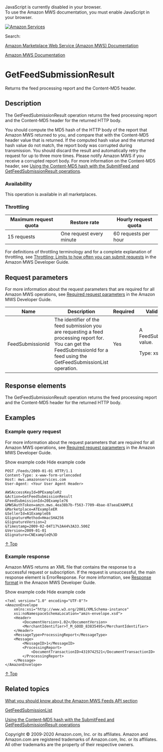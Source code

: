 <div id="MWSDX_noscript">

JavaScript is currently disabled in your browser.  
To use the Amazon MWS documentation, you must enable JavaScript in your
browser.

</div>

<div id="MWSDX_divtop">

[![Amazon
Services](https://images-na.ssl-images-amazon.com/images/G/08/mwsportal/fr_FR/amazonservices.gif "Amazon Services")](http://services.amazon.fr)

<div id="MWSDX_search">

<span id="MWSDX_searchlbl">Search:</span>

</div>

  
<span id="MWSDX_titlebar">[Amazon Marketplace Web Service (Amazon MWS)
Documentation](https://developer.amazonservices.fr/gp/mws/docs.html)</span>

</div>

<div id="MWSDX_divbottom">

<div id="MWSDX_divleft">

<div id="MWSDX_toc">

</div>

</div>

<div id="MWSDX_divright">

<div id="MWSDX_content">

<span id="MWSDX_breadcrumbs">[Amazon MWS
Documentation](https://developer.amazonservices.fr/gp/mws/docs.html)</span>

<div id="Feeds_GetFeedSubmissionResult" class="nested0">

# GetFeedSubmissionResult

<div class="body">

<span class="ph">Returns the feed processing report and the Content-MD5
header.</span>

</div>

<div id="Description" class="topic concept nested1">

## Description

<div class="body conbody">

The <span id="Description__GetFeedSubmissionResult"
class="keyword apiname">GetFeedSubmissionResult</span> operation returns
the feed processing report and the Content-MD5 header for the returned
HTTP body.

You should compute the MD5 hash of the HTTP body of the report that
<span class="ph">Amazon MWS</span> returned to you, and compare that
with the Content-MD5 header value that is returned. If the computed hash
value and the returned hash value do not match, the report body was
corrupted during transmission. You should discard the result and
automatically retry the request for up to three more times. Please
notify <span class="ph">Amazon MWS</span> if you receive a corrupted
report body. For more information on the Content-MD5 header, see
<a href="Feeds_MD5.md" class="xref">Using the Content-MD5 hash with the SubmitFeed and GetFeedSubmissionResult operations</a>.

<div class="section">

### Availability

This operation is available in all marketplaces.

</div>

<div class="section">

### Throttling

<div class="p">

<div class="tablenoborder">

| Maximum request quota | Restore rate             | Hourly request quota |
|-----------------------|--------------------------|----------------------|
| 15 requests           | One request every minute | 60 requests per hour |

</div>

<span class="ph">For definitions of throttling terminology and for a
complete explanation of throttling, see
<a href="../dev_guide/DG_Throttling.md" class="xref">Throttling: Limits to how often you can submit requests</a>
in the <span class="ph">Amazon MWS Developer Guide</span>.</span>

</div>

</div>

</div>

</div>

<div id="RequestParameters" class="topic reference nested1">

## Request parameters

<div class="body refbody">

<div class="section">

<span class="ph">For more information about the request parameters that
are required for all <span class="ph">Amazon MWS</span> operations, see
<a href="../dev_guide/DG_RequiredRequestParameters.md" class="xref">Required request parameters</a>
in the <span class="ph">Amazon MWS Developer Guide</span>.</span>

</div>

<div class="tablenoborder">

<table id="RequestParameters__RequestParametersTable" class="table" data-cellpadding="4" data-cellspacing="0" data-summary="" data-frame="border" data-border="1" data-rules="all">
<colgroup>
<col style="width: 25%" />
<col style="width: 25%" />
<col style="width: 25%" />
<col style="width: 25%" />
</colgroup>
<thead class="thead" data-align="left">
<tr class="header row">
<th id="d129904e189" class="entry" data-valign="top" width="24.565217391304348%">Name</th>
<th id="d129904e192" class="entry" data-valign="top" width="41.84782608695652%">Description</th>
<th id="d129904e195" class="entry" data-valign="top" width="10.869565217391305%">Required</th>
<th id="d129904e198" class="entry" data-valign="top" width="22.717391304347824%">Valid values</th>
</tr>
</thead>
<tbody class="tbody">
<tr class="odd row">
<td class="entry" data-valign="top" width="24.565217391304348%" headers="d129904e189 "><span class="keyword parmname">FeedSubmissionId</span></td>
<td class="entry" data-valign="top" width="41.84782608695652%" headers="d129904e192 ">The identifier of the feed submission you are requesting a feed processing report for. You can get the <span class="keyword parmname">FeedSubmissionId</span> for a feed using the <span class="keyword apiname">GetFeedSubmissionList</span> operation.</td>
<td class="entry" data-valign="top" width="10.869565217391305%" headers="d129904e195 ">Yes</td>
<td class="entry" data-valign="top" width="22.717391304347824%" headers="d129904e198 ">A <span class="keyword parmname">FeedSubmissionId</span> value.
<p><span class="ph">Type: xs:string</span></p></td>
</tr>
</tbody>
</table>

</div>

</div>

</div>

<div id="ResponseElements" class="topic reference nested1">

## Response elements

<div class="body refbody">

<div class="section">

The <span class="keyword apiname">GetFeedSubmissionResult</span>
operation returns the feed processing report and the Content-MD5 header
for the returned HTTP body.

</div>

</div>

</div>

<div id="Examples" class="topic reference nested1">

## Examples

<div class="body refbody">

<div class="section">

### Example query request

<span class="ph">For more information about the request parameters that
are required for all <span class="ph">Amazon MWS</span> operations, see
<a href="../dev_guide/DG_RequiredRequestParameters.md" class="xref">Required request parameters</a>
in the <span class="ph">Amazon MWS Developer Guide</span>.</span>

<span class="ph expander"> <span class="keyword parmname xshow">Show
example code</span> <span class="keyword parmname xhide">Hide example
code</span> </span>

<div class="sectiondiv content">

``` pre
POST /Feeds/2009-01-01 HTTP/1.1
Content-Type: x-www-form-urlencoded
Host: mws.amazonservices.com
User-Agent: <Your User Agent Header>

AWSAccessKeyId=0PExampleR2
&Action=GetFeedSubmissionResult
&FeedSubmissionId=20Example76
&MWSAuthToken=amzn.mws.4ea38b7b-f563-7709-4bae-87aeaEXAMPLE
&Marketplace=ATExampleER
&SellerId=A1ExampleE6
&SignatureMethod=HmacSHA256
&SignatureVersion=2
&Timestamp=2009-02-04T17%3A44%3A33.500Z
&Version=2009-01-01
&Signature=CNExampleQ%3D
```

<a href="#Examples" class="xref">↑ Top</a>

</div>

</div>

<div class="section">

### Example response

<span class="ph">Amazon MWS returns an XML file that contains the
response to a successful request or subscription. If the request is
unsuccessful, the main response element is <span
class="keyword apiname">ErrorResponse</span>. For more information, see
<a href="../dev_guide/DG_ResponseFormat.md" class="xref">Response format</a>
in the <span class="ph">Amazon MWS Developer Guide</span>.</span>

<span class="ph expander"> <span class="keyword parmname xshow">Show
example code</span> <span class="keyword parmname xhide">Hide example
code</span> </span>

<div class="sectiondiv content">

``` pre
<?xml version="1.0" encoding="UTF-8"?>
<AmazonEnvelope
    xmlns:xsi="http://www.w3.org/2001/XMLSchema-instance"
    xsi:noNamespaceSchemaLocation="amzn-envelope.xsd">
    <Header>
        <DocumentVersion>1.02</DocumentVersion>
        <MerchantIdentifier>T_M_GOOD_83835495</MerchantIdentifier>
    </Header>
    <MessageType>ProcessingReport</MessageType>
    <Message>
        <MessageID>1</MessageID>
        <ProcessingReport>
            <DocumentTransactionID>4319742521</DocumentTransactionID>
        </ProcessingReport>
    </Message>
</AmazonEnvelope>
```

<a href="#Examples" class="xref">↑ Top</a>

</div>

</div>

</div>

</div>

<div id="RelatedActions" class="topic nested1">

## Related topics

<div class="body">

<a href="../feeds/Feeds_Overview.md" class="xref">What you should know about the Amazon MWS Feeds API section</a>

<a href="Feeds_GetFeedSubmissionList.md" class="xref" title="Returns a list of all feed submissions submitted in the previous 90 days.">GetFeedSubmissionList</a>

<a href="Feeds_MD5.md" class="xref">Using the Content-MD5 hash with the SubmitFeed and GetFeedSubmissionResult operations</a>

</div>

</div>

</div>

<div id="MWSDX_footer">

Copyright © 2009-2020 Amazon.com, Inc. or its affiliates. Amazon and
Amazon.com are registered trademarks of Amazon.com, Inc. or its
affiliates. All other trademarks are the property of their respective
owners.

</div>

</div>

</div>

<div style="clear: both;">

</div>

</div>
